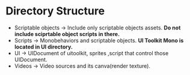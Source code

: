 # Directory Structure

- Scriptable objects -> Include only scriptable objects assets. **Do not include sciprtable object scripts in there.**
- Scripts -> Monobehaviors and scriptable objects. **UI Toolkit Mono is located in UI directory.**
- UI -> UIDocument of uitoolkit, sprites ,script that control those UIDocument.
- Videos -> Video sources and its canva(render texture).
